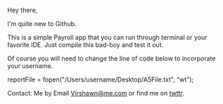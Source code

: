 Hey there,

I'm quite new to Github.

This is a simple Payroll app that you can run through terminal or your favorite IDE. Just compile this bad-boy and test it out.

Of course you will need to change the line of code below to incorporate your username.

reportFile = fopen("/Users/username/Desktop/A5File.txt", "wt");


Contact: Me by Email <Virshawn@me.com> or find me on [twttr](http://www.twitter.com/virshawn).
